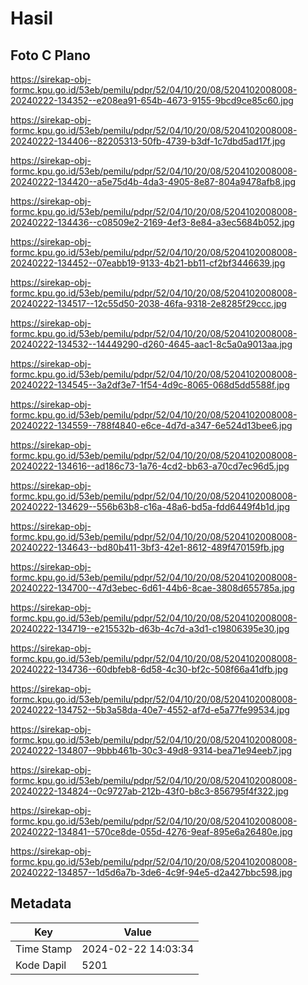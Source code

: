 # Hasil

## Foto C Plano

https://sirekap-obj-formc.kpu.go.id/53eb/pemilu/pdpr/52/04/10/20/08/5204102008008-20240222-134352--e208ea91-654b-4673-9155-9bcd9ce85c60.jpg

https://sirekap-obj-formc.kpu.go.id/53eb/pemilu/pdpr/52/04/10/20/08/5204102008008-20240222-134406--82205313-50fb-4739-b3df-1c7dbd5ad17f.jpg

https://sirekap-obj-formc.kpu.go.id/53eb/pemilu/pdpr/52/04/10/20/08/5204102008008-20240222-134420--a5e75d4b-4da3-4905-8e87-804a9478afb8.jpg

https://sirekap-obj-formc.kpu.go.id/53eb/pemilu/pdpr/52/04/10/20/08/5204102008008-20240222-134436--c08509e2-2169-4ef3-8e84-a3ec5684b052.jpg

https://sirekap-obj-formc.kpu.go.id/53eb/pemilu/pdpr/52/04/10/20/08/5204102008008-20240222-134452--07eabb19-9133-4b21-bb11-cf2bf3446639.jpg

https://sirekap-obj-formc.kpu.go.id/53eb/pemilu/pdpr/52/04/10/20/08/5204102008008-20240222-134517--12c55d50-2038-46fa-9318-2e8285f29ccc.jpg

https://sirekap-obj-formc.kpu.go.id/53eb/pemilu/pdpr/52/04/10/20/08/5204102008008-20240222-134532--14449290-d260-4645-aac1-8c5a0a9013aa.jpg

https://sirekap-obj-formc.kpu.go.id/53eb/pemilu/pdpr/52/04/10/20/08/5204102008008-20240222-134545--3a2df3e7-1f54-4d9c-8065-068d5dd5588f.jpg

https://sirekap-obj-formc.kpu.go.id/53eb/pemilu/pdpr/52/04/10/20/08/5204102008008-20240222-134559--788f4840-e6ce-4d7d-a347-6e524d13bee6.jpg

https://sirekap-obj-formc.kpu.go.id/53eb/pemilu/pdpr/52/04/10/20/08/5204102008008-20240222-134616--ad186c73-1a76-4cd2-bb63-a70cd7ec96d5.jpg

https://sirekap-obj-formc.kpu.go.id/53eb/pemilu/pdpr/52/04/10/20/08/5204102008008-20240222-134629--556b63b8-c16a-48a6-bd5a-fdd6449f4b1d.jpg

https://sirekap-obj-formc.kpu.go.id/53eb/pemilu/pdpr/52/04/10/20/08/5204102008008-20240222-134643--bd80b411-3bf3-42e1-8612-489f470159fb.jpg

https://sirekap-obj-formc.kpu.go.id/53eb/pemilu/pdpr/52/04/10/20/08/5204102008008-20240222-134700--47d3ebec-6d61-44b6-8cae-3808d655785a.jpg

https://sirekap-obj-formc.kpu.go.id/53eb/pemilu/pdpr/52/04/10/20/08/5204102008008-20240222-134719--e215532b-d63b-4c7d-a3d1-c19806395e30.jpg

https://sirekap-obj-formc.kpu.go.id/53eb/pemilu/pdpr/52/04/10/20/08/5204102008008-20240222-134736--60dbfeb8-6d58-4c30-bf2c-508f66a41dfb.jpg

https://sirekap-obj-formc.kpu.go.id/53eb/pemilu/pdpr/52/04/10/20/08/5204102008008-20240222-134752--5b3a58da-40e7-4552-af7d-e5a77fe99534.jpg

https://sirekap-obj-formc.kpu.go.id/53eb/pemilu/pdpr/52/04/10/20/08/5204102008008-20240222-134807--9bbb461b-30c3-49d8-9314-bea71e94eeb7.jpg

https://sirekap-obj-formc.kpu.go.id/53eb/pemilu/pdpr/52/04/10/20/08/5204102008008-20240222-134824--0c9727ab-212b-43f0-b8c3-856795f4f322.jpg

https://sirekap-obj-formc.kpu.go.id/53eb/pemilu/pdpr/52/04/10/20/08/5204102008008-20240222-134841--570ce8de-055d-4276-9eaf-895e6a26480e.jpg

https://sirekap-obj-formc.kpu.go.id/53eb/pemilu/pdpr/52/04/10/20/08/5204102008008-20240222-134857--1d5d6a7b-3de6-4c9f-94e5-d2a427bbc598.jpg


## Metadata

| Key        | Value               |
| ---------- | ------------------- |
| Time Stamp | 2024-02-22 14:03:34 |
| Kode Dapil | 5201                |




